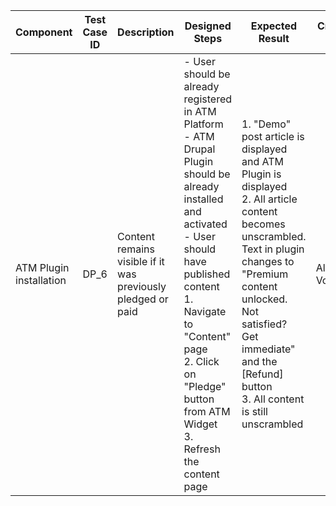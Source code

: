 Component |	Test Case ID |	Description |	Designed Steps |	Expected Result |	Created By |	Last Updated |
 --- | --- | --- | --- | --- | --- | --- |
 ATM Plugin installation | DP_6 | Content remains visible if it was previously pledged or paid | - User should be already registered in ATM Platform <br> - ATM Drupal Plugin should be already installed and activated <br> - User should have published content  <br> 1. Navigate to "Content" page <br> 2. Click on "Pledge" button from ATM Widget <br> 3. Refresh the content page | 1. "Demo" post article is displayed and ATM Plugin is displayed <br> 2. All article content becomes unscrambled. Text in plugin changes to "Premium content unlocked. Not satisfied? Get immediate" and the [Refund] button <br> 3. All content is still unscrambled | Alexandr Vozicov | 31.05.2017
